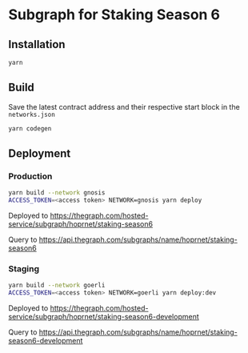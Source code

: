 # Subgraph for Staking Season 6

## Installation
```sh
yarn
```

## Build
Save the latest contract address and their respective start block in the `networks.json`

```sh
yarn codegen
```

## Deployment

### Production
```sh
yarn build --network gnosis
ACCESS_TOKEN=<access token> NETWORK=gnosis yarn deploy
```
Deployed to https://thegraph.com/hosted-service/subgraph/hoprnet/staking-season6

Query to https://api.thegraph.com/subgraphs/name/hoprnet/staking-season6


### Staging
```sh
yarn build --network goerli
ACCESS_TOKEN=<access token> NETWORK=goerli yarn deploy:dev
```
Deployed to https://thegraph.com/hosted-service/subgraph/hoprnet/staking-season6-development

Query to https://api.thegraph.com/subgraphs/name/hoprnet/staking-season6-development
